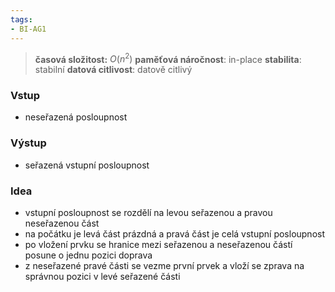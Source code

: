 ```yaml
---
tags:
- BI-AG1
---
```


> **časová složitost:** $O(n^2)$
> **paměťová náročnost**: in-place
> **stabilita**: stabilní
> **datová citlivost**: datově citlivý

### Vstup
- neseřazená posloupnost

### Výstup
- seřazená vstupní posloupnost

### Idea
- vstupní posloupnost se rozdělí na levou seřazenou a pravou neseřazenou část
- na počátku je levá část prázdná a pravá část je celá vstupní posloupnost
- po vložení prvku se hranice mezi seřazenou a neseřazenou částí posune o jednu pozici doprava
- z neseřazené pravé části se vezme první prvek a vloží se zprava na správnou pozici v levé seřazené části